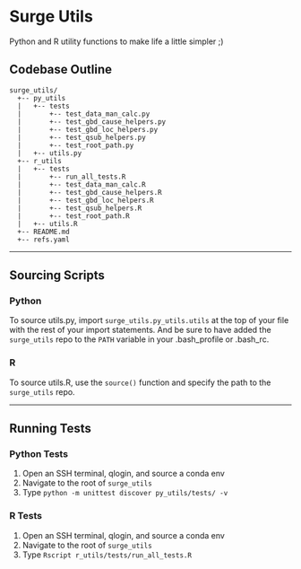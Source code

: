 # Surge Utils
Python and R utility functions to make life a little simpler ;)

## Codebase Outline
```
surge_utils/
  +-- py_utils
  |   +-- tests
  |       +-- test_data_man_calc.py
  |       +-- test_gbd_cause_helpers.py
  |       +-- test_gbd_loc_helpers.py
  |       +-- test_qsub_helpers.py
  |       +-- test_root_path.py
  |   +-- utils.py
  +-- r_utils
  |   +-- tests
  |       +-- run_all_tests.R
  |       +-- test_data_man_calc.R
  |       +-- test_gbd_cause_helpers.R
  |       +-- test_gbd_loc_helpers.R
  |       +-- test_qsub_helpers.R
  |       +-- test_root_path.R
  |   +-- utils.R
  +-- README.md
  +-- refs.yaml
```

---  

## Sourcing Scripts
### Python
To source utils.py, import `surge_utils.py_utils.utils` at the top of your file with the rest of your import statements. And be sure to have added the `surge_utils` repo to the `PATH` variable in your .bash_profile or .bash_rc.  

### R
To source utils.R, use the `source()` function and specify the path to the `surge_utils` repo.

---

## Running Tests
### Python Tests
1. Open an SSH terminal, qlogin, and source a conda env
2. Navigate to the root of `surge_utils`
3. Type `python -m unittest discover py_utils/tests/ -v`

### R Tests
1. Open an SSH terminal, qlogin, and source a conda env
2. Navigate to the root of `surge_utils`
3. Type `Rscript r_utils/tests/run_all_tests.R`